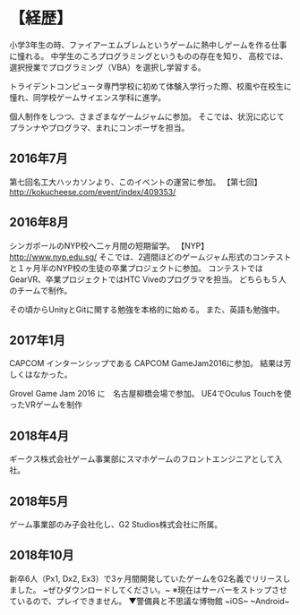 # 【経歴】

小学3年生の時、ファイアーエムブレムというゲームに熱中しゲームを作る仕事に憧れる。
中学生のころプログラミングというものの存在を知り、
高校では、選択授業でプログラミング（VBA）を選択し学習する。

トライデントコンピュータ専門学校に初めて体験入学行った際、校風や在校生に憧れ、同学校ゲームサイエンス学科に進学。

個人制作をしつつ、さまざまなゲームジャムに参加。
そこでは、状況に応じてプランナやプログラマ、まれにコンポーザを担当。

## 2016年7月
第七回名工大ハッカソンより、このイベントの運営に参加。
【第七回】http://kokucheese.com/event/index/409353/

## 2016年8月
シンガポールのNYP校へ二ヶ月間の短期留学。
【NYP】http://www.nyp.edu.sg/
そこでは、2週間ほどのゲームジャム形式のコンテストと１ヶ月半のNYP校の生徒の卒業プロジェクトに参加。
コンテストではGearVR、卒業プロジェクトではHTC Viveのプログラマを担当。
どちらも５人のチームで制作。

その頃からUnityとGitに関する勉強を本格的に始める。
また、英語も勉強中。

## 2017年1月

CAPCOM インターンシップである
CAPCOM GameJam2016に参加。
結果は芳しくはなかった。

Grovel Game Jam 2016 に　名古屋柳橋会場で参加。
UE4でOculus Touchを使ったVRゲームを制作

## 2018年4月

ギークス株式会社ゲーム事業部にスマホゲームのフロントエンジニアとして入社。
## 2018年5月

ゲーム事業部のみ子会社化し、G2 Studios株式会社に所属。

## 2018年10月

新卒6人（Px1, Dx2, Ex3）で3ヶ月間開発していたゲームをG2名義でリリースしました。
~ぜひダウンロードしてください。~ ※現在はサーバーをストップさせているので、プレイできません。
▼警備員と不思議な博物館
~iOS~
~Android~
